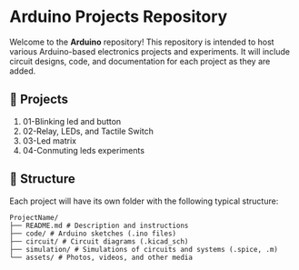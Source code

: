 # Arduino Projects Repository

Welcome to the **Arduino** repository! This repository is intended to host various Arduino-based electronics projects and experiments. It will include circuit designs, code, and documentation for each project as they are added.

## 🔧 Projects

1. 01-Blinking led and button
2. 02-Relay, LEDs, and Tactile Switch
3. 03-Led matrix
4. 04-Conmuting leds experiments

## 📁 Structure

Each project will have its own folder with the following typical structure:

```
ProjectName/
├── README.md # Description and instructions
├── code/ # Arduino sketches (.ino files)
├── circuit/ # Circuit diagrams (.kicad_sch)
├── simulation/ # Simulations of circuits and systems (.spice, .m)
└── assets/ # Photos, videos, and other media
 ``` 